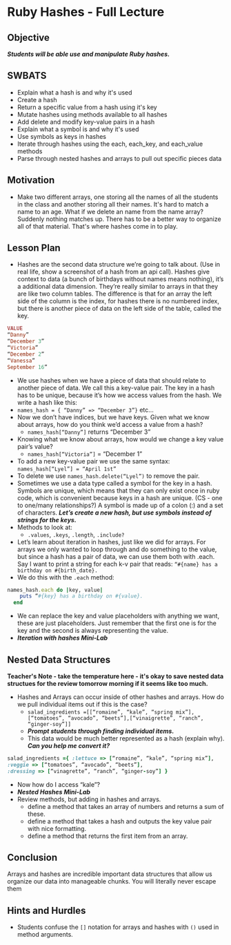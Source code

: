 # Ruby Hashes - Full Lecture

## Objective 
***Students will be able use and manipulate Ruby hashes.***

## SWBATS

+ Explain what a hash is and why it's used
+ Create a hash
+ Return a specific value from a hash using it's key
+ Mutate hashes using methods available to all hashes
+ Add delete and modify key-value pairs in a hash
+ Explain what a symbol is and why it's used
+ Use symbols as keys in hashes
+ Iterate through hashes using the each, each_key, and each_value methods
+ Parse through nested hashes and arrays to pull out specific pieces data

## Motivation
+ Make two different arrays, one storing all the names of all the students in the class and another storing all their names. It's hard to match a name to an age. What if we delete an name from the name array? Suddenly nothing matches up. There has to be a better way to organize all of that material. That's where hashes come in to play.

## Lesson Plan 

+ Hashes are the second data structure we’re going to talk about. (Use in real life, show a screenshot of a hash from an api call). Hashes give context to data (a bunch of birthdays without names means nothing), it’s a additional data dimension. They’re really similar to arrays in that they are like two column tables. The difference is that for an array the left side of the column is the index, for hashes there is no numbered index, but there is another piece of data on the left side of the table, called the key.


```ruby
VALUE
“Danny”
“December 3”
“Victoria”
“December 2”
“Vanessa”
September 16”
```

+ We use hashes when we have a piece of data that should relate to another piece of data. We call this a key-value pair. The key in a hash has to be unique, because it’s how we access values from the hash. We write a hash like this:
+ `names_hash = { “Danny” => “December 3”}` etc…
+ Now we don’t have indices, but we have keys. Given what we know about arrays, how do you think we’d access a value from a hash?
  +   `names_hash[“Danny”]` returns “December 3”
+ Knowing what we know about arrays, how would we change a key value pair’s value?
  + `names_hash[“Victoria”]` = “December 1”
+ To add a new key-value pair we use the same syntax:
  `names_hash[“Lyel”] = “April 1st”`
+ To delete we use `names_hash.delete(“Lyel”)` to remove the pair.
+ Sometimes we use a data type called a symbol for the key in a hash. Symbols are unique, which means that they can only exist once in ruby code, which is convenient because keys in a hash are unique. (CS - one to one/many relationships?) A symbol is made up of a colon (:) and a set of characters. ***Let’s create a new hash, but use symbols instead of strings for the keys.***
+ Methods to look at:
  + `.values`, `.keys`, `.length`, `.include?`
+ Let’s learn about iteration in hashes, just like we did for arrays. For arrays we only wanted to loop through and do something to the value, but since a hash has a pair of data, we can use them both with .each. Say I want to print a string for each k-v pair that reads: `“#{name} has a birthday on #{birth_date}.`
+ We do this with the `.each` method:

```ruby
names_hash.each do |key, value|
    puts “#{key} has a birthday on #{value}.
  end
```

+ We can replace the key and value placeholders with anything we want, these are just placeholders. Just remember that the first one is for the key and the second is always representing the value.
+ ***Iteration with hashes Mini-Lab***


## Nested Data Structures

**Teacher's Note - take the temperature here - it's okay to save nested data structues for the review tomorrow morning if it seems like too much.**

+ Hashes and Arrays can occur inside of other hashes and arrays. How do we pull individual items out if this is the case?
  + `salad_ingredients =[[“romaine”, “kale”, “spring mix”],[“tomatoes”, “avocado”, “beets”],[“vinaigrette”, “ranch”, “ginger-soy”]]`
  + ***Prompt students through finding individual items.***
  + This data would be much better represented as a hash (explain why). ***Can you help me convert it?***

```ruby
salad_ingredients ={ :lettuce => [“romaine”, “kale”, “spring mix”],
:veggie => [“tomatoes”, “avocado”, “beets”],
:dressing => [“vinagrette”, “ranch”, “ginger-soy”] }
```

+ Now how do I access “kale”?
+ ***Nested Hashes Mini-Lab***
+ Review methods, but adding in hashes and arrays.
  + define a method that takes an array of numbers and returns a sum of these.
  + define a method that takes a hash and outputs the key value pair with nice formatting.
  + define a method that returns the first item from an array.

## Conclusion
Arrays and hashes are incredible important data structures that allow us organize our data into manageable chunks. You will literally never escape them

## Hints and Hurdles 
+ Students confuse the `[]` notation for arrays and hashes with `()` used in method arguments.